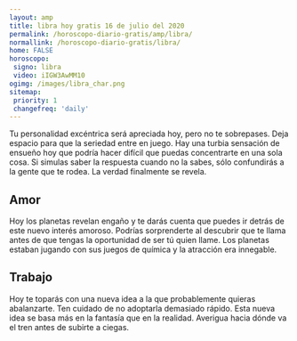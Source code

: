 ```yaml
---
layout: amp
title: libra hoy gratis 16 de julio del 2020 
permalink: /horoscopo-diario-gratis/amp/libra/
normallink: /horoscopo-diario-gratis/libra/
home: FALSE
horoscopo:
 signo: libra
 video: iIGW3AwMM10
ogimg: /images/libra_char.png
sitemap:
 priority: 1
 changefreq: 'daily'
---
```



Tu personalidad excéntrica será apreciada hoy, pero no te sobrepases. Deja espacio para que la seriedad entre en juego. Hay una turbia sensación de ensueño hoy que podría hacer difícil que puedas concentrarte en una sola cosa. Si simulas saber la respuesta cuando no la sabes, sólo confundirás a la gente que te rodea. La verdad finalmente se revela.

## Amor

Hoy los planetas revelan engaño y te darás cuenta que puedes ir detrás de este nuevo interés amoroso. Podrías sorprenderte al descubrir que te llama antes de que tengas la oportunidad de ser tú quien llame. Los planetas estaban jugando con sus juegos de química y la atracción era innegable.

## Trabajo

Hoy te toparás con una nueva idea a la que probablemente quieras abalanzarte. Ten cuidado de no adoptarla demasiado rápido. Esta nueva idea se basa más en la fantasía que en la realidad. Averigua hacia dónde va el tren antes de subirte a ciegas.
